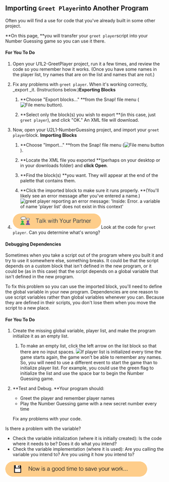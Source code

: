 ## Importing `Greet Player`into Another Program

Often you will find a use for code that you've already built in some other project.

**On this page, **you will transfer your `greet player`script into your Number Guessing game so you can use it there.

#### For You To Do

1. Open your U1L2-GreetPlayer project, run it a few times, and review the code so you remember how it works. \(Once you have some names in the player list, try names that are on the list and names that are not.\)

2. Fix any problems with `greet player`. When it's working correctly, \_export \_it. \(Instructions below.\)**Exporting Blocks**

   1. **Choose "Export blocks..." **from the Snap! file menu \(![](http://bjc.edc.org/bjc-r/img/1-introduction/file_button.png "File menu button")\).

   2. **Select only the block\(s\) you wish to export **\(in this case, just `greet player`\), and click "OK." An XML file will download.

3. Now, open your U2L1-NumberGuessing project, and import your `greet player`block. **Importing Blocks**

   1. **Choose "Import..." **from the Snap! file menu \(![](http://bjc.edc.org/bjc-r/img/1-introduction/file_button.png "File menu button")\).

   2. **Locate the XML file you exported **\(perhaps on your desktop or in your downloads folder\) and **click Open**.

   3. **Find the block\(s\) **you want. They will appear at the end of the palette that contains them.

   4. **Click the imported block to make sure it runs properly. **\(You'll likely see an error message after you've entered a name.\)![](http://bjc.edc.org/bjc-r/img/1-introduction/greet-player-error.png "greet player reporting an error message: &apos;Inside: Error. a variable of name &apos;player list&apos; does not exist in this context&apos;")

4. ![](/assets/talk_with_partner.png)Look at the code for `greet player`. Can you determine what's wrong?

#### Debugging Dependencies

Sometimes when you take a script out of the program where you built it and try to use it somewhere else, something breaks. It could be that the script depends on a custom block that isn't defined in the new program, or it could be \(as in this case\) that the script depends on a global variable that isn't defined in the new program.

To fix this problem so you can use the imported block, you'll need to define the global variable in your new program. Dependencies are one reason to use script variables rather than global variables whenever you can. Because they are defined in their scripts, you don't lose them when you move the script to a new place.

#### For You To Do

1. Create the missing global variable, player list, and make the program initialize it as an empty list.

   1. To make an empty list, click the left arrow on the list block so that there are no input spaces. ![](http://bjc.edc.org/bjc-r/img/2-complexity/set-to-empty-list.gif)If player list is initialized every time the game starts again, the game won't be able to remember any names. So, you will need to use a different event to start the game than to initialize player list. For example, you could use the green flag to initialize the list and use the space bar to begin the Number Guessing game.

2. **Test and Debug. **Your program should:

   * Greet the player and remember player names
   * Play the Number Guessing game with a new secret number every time

   Fix any problems with your code.

Is there a problem with the variable?

* Check the variable initialization \(where it is initially created\): Is the code where it needs to be? Does it do what you intend?
* Check the variable implementation \(where it is used\): Are you calling the variable you intend to? Are you using it how you intend to?

![](/assets/save.png)

